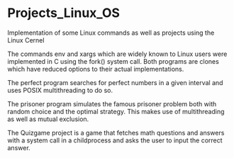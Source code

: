 # Projects_Linux_OS
Implementation of some Linux commands as well as projects using the Linux Cernel

The commands env and xargs which are widely known to Linux users were implemented in C using the fork() system call.
Both programs are clones which have reduced options to their actual implementations.

The perfect program searches for perfect numbers in a given interval and uses POSIX multithreading to do so.

The prisoner program simulates the famous prisoner problem both with random choice and the optimal strategy.
This makes use of multithreading as well as mutual exclusion.

The Quizgame project is a game that fetches math questions and answers with a system call in a childprocess and asks the user to input the correct answer.
